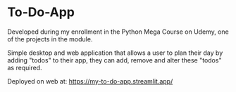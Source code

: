 # To-Do-App
Developed during my enrollment in the Python Mega Course on Udemy, one of the projects in the module.

Simple desktop and web application that allows a user to plan their day by adding "todos" to their app, they can add, remove and alter these "todos" as required.

Deployed on web at: https://my-to-do-app.streamlit.app/


